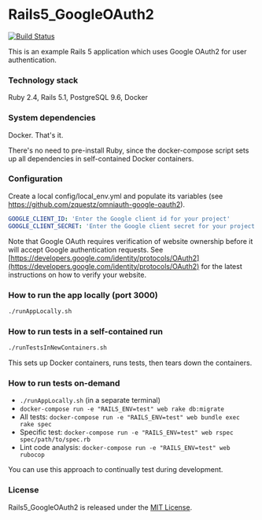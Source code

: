 # Rails5_GoogleOAuth2

[<img src="https://travis-ci.org/msayson/Rails5_GoogleOAuth2.svg?branch=master" alt="Build Status" />](https://travis-ci.org/msayson/Rails5_GoogleOAuth2)

This is an example Rails 5 application which uses Google OAuth2 for user authentication.

### Technology stack

Ruby 2.4, Rails 5.1, PostgreSQL 9.6, Docker

### System dependencies

Docker.  That's it.

There's no need to pre-install Ruby, since the docker-compose script sets up all dependencies in self-contained Docker containers.

### Configuration

Create a local config/local_env.yml and populate its variables (see https://github.com/zquestz/omniauth-google-oauth2).

```yaml
GOOGLE_CLIENT_ID: 'Enter the Google client id for your project'
GOOGLE_CLIENT_SECRET: 'Enter the Google client secret for your project'
```

Note that Google OAuth requires verification of website ownership before it will accept Google authentication requests.  See [https://developers.google.com/identity/protocols/OAuth2](https://developers.google.com/identity/protocols/OAuth2) for the latest instructions on how to verify your website.

### How to run the app locally (port 3000)

```bash
./runAppLocally.sh
```

### How to run tests in a self-contained run

```bash
./runTestsInNewContainers.sh
```

This sets up Docker containers, runs tests, then tears down the containers.

### How to run tests on-demand

- ```./runAppLocally.sh``` (in a separate terminal)
- ```docker-compose run -e "RAILS_ENV=test" web rake db:migrate```
- All tests: ```docker-compose run -e "RAILS_ENV=test" web bundle exec rake spec```
- Specific test: ```docker-compose run -e "RAILS_ENV=test" web rspec spec/path/to/spec.rb```
- Lint code analysis: ```docker-compose run -e "RAILS_ENV=test" web rubocop```

You can use this approach to continually test during development.

### License

Rails5_GoogleOAuth2 is released under the [MIT License](http://www.opensource.org/licenses/MIT).
